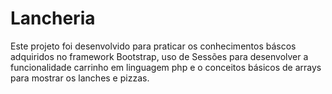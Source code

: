 # Lancheria
 Este projeto foi desenvolvido para praticar os conhecimentos báscos  adquiridos  no framework Bootstrap, uso de Sessões para desenvolver a funcionalidade carrinho em linguagem php e o conceitos básicos de arrays para mostrar os lanches e pizzas.
